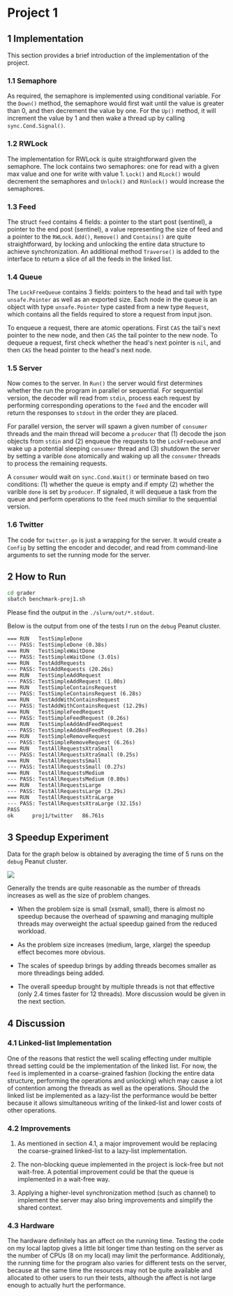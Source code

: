 # Project 1

## 1 Implementation

This section provides a brief introduction of the implementation of the project.

### 1.1 Semaphore

As required, the semaphore is implemented using conditional variable.
For the `Down()` method, the semaphore would first wait until the value is greater than 0, and then decrement the value by one. For the `Up()` method, it will increment the value by 1 and then wake a thread up by calling `sync.Cond.Signal()`.

### 1.2 RWLock

The implementation for RWLock is quite straightforward given the semaphore. The lock contains two semaphores: one for read with a given max value and one for write with value 1. `Lock()` and `RLock()` would decrement the semaphores and `Unlock()` and `RUnlock()` would increase the semaphores.

### 1.3 Feed

The struct `feed` contains 4 fields: a pointer to the start post (sentinel), a pointer to the end post (sentinel), a value representing the size of feed and a pointer to the `RWLock`. `Add()`, `Remove()` and `Contains()` are quite straightforward, by locking and unlocking the entire data structure to achieve synchronization. An additional method `Traverse()` is added to the interface to return a slice of all the feeds in the linked list.

### 1.4 Queue

The `LockFreeQueue` contains 3 fields: pointers to the head and tail with type `unsafe.Pointer` as well as an exported size. Each node in the queue is an object with type `unsafe.Pointer` type casted from a new type `Request`, which contains all the fields required to store a request from input json. 

To enqueue a request, there are atomic operations. First `CAS` the tail's next pointer to the new node, and then `CAS` the tail pointer to the new node. To dequeue a request, first check whether the head's next pointer is `nil`, and then `CAS` the head pointer to the head's next node.

### 1.5 Server

Now comes to the server. In `Run()` the server would first determines whether the run the program in parallel or sequential. For sequential version, the decoder will read from `stdin`, process each request by performing corresponding operations to the `feed` and the encoder will return the responses to `stdout` in the order they are placed.

For parallel version, the server will spawn a given number of `consumer` threads and the main thread will become a `producer` that (1) decode the json objects from `stdin` and (2) enqueue the requests to the `LockFreeQueue` and wake up a potential sleeping `consumer` thread and (3) shutdown the server by setting a varible `done` atomically and waking up all the `consumer` threads to process the remaining requests.

A `consumer` would wait on `sync.Cond.Wait()` or terminate based on two conditions: (1) whether the queue is empty and if empty (2) whether the varible `done` is set by `producer`. If signaled, it will dequeue a task from the queue and perform operations to the `feed` much similiar to the sequential version.

### 1.6 Twitter

The code for `twitter.go` is just a wrapping for the server. It would create a `Config` by setting the encoder and decoder, and read from command-line arguments to set the running mode for the server.

## 2 How to Run

```sh
cd grader
sbatch benchmark-proj1.sh
```
Please find the output in the `./slurm/out/*.stdout`.

Below is the output from one of the tests I run on the `debug` Peanut cluster.
```
=== RUN   TestSimpleDone
--- PASS: TestSimpleDone (0.38s)
=== RUN   TestSimpleWaitDone
--- PASS: TestSimpleWaitDone (3.01s)
=== RUN   TestAddRequests
--- PASS: TestAddRequests (20.26s)
=== RUN   TestSimpleAddRequest
--- PASS: TestSimpleAddRequest (1.00s)
=== RUN   TestSimpleContainsRequest
--- PASS: TestSimpleContainsRequest (6.28s)
=== RUN   TestAddWithContainsRequest
--- PASS: TestAddWithContainsRequest (12.29s)
=== RUN   TestSimpleFeedRequest
--- PASS: TestSimpleFeedRequest (0.26s)
=== RUN   TestSimpleAddAndFeedRequest
--- PASS: TestSimpleAddAndFeedRequest (0.26s)
=== RUN   TestSimpleRemoveRequest
--- PASS: TestSimpleRemoveRequest (6.26s)
=== RUN   TestAllRequestsXtraSmall
--- PASS: TestAllRequestsXtraSmall (0.25s)
=== RUN   TestAllRequestsSmall
--- PASS: TestAllRequestsSmall (0.27s)
=== RUN   TestAllRequestsMedium
--- PASS: TestAllRequestsMedium (0.80s)
=== RUN   TestAllRequestsLarge
--- PASS: TestAllRequestsLarge (3.29s)
=== RUN   TestAllRequestsXtraLarge
--- PASS: TestAllRequestsXtraLarge (32.15s)
PASS
ok  	proj1/twitter	86.761s
```

## 3 Speedup Experiment

Data for the graph below is obtained by averaging the time of 5 runs on the `debug` Peanut cluster.

![](../benchmark/plot.png)

Generally the trends are quite reasonable as the number of threads increases as well as the size of problem changes. 
- When the problem size is small (xsmall, small), there is almost no speedup because the overhead of spawning and managing multiple threads may overweight the actual speedup gained from the reduced workload.
- As the problem size increases (medium, large, xlarge) the speedup effect becomes more obvious.
- The scales of speedup brings by adding threads becomes smaller as more threadings being added.

- The overall speedup brought by multiple threads is not that effective (only 2.4 times faster for 12 threads). More discussion would be given in the next section.

## 4 Discussion

### 4.1 Linked-list Implementation

One of the reasons that restict the well scaling effecting under multiple thread setting could be the implementation of the linked list. For now, the `feed` is implemented in a coarse-grained fashion (locking the entire data structure, performing the operations and unlocking) which may cause a lot of contention among the threads as well as the operations. Should the linked list be implemented as a lazy-list the performance would be better because it allows simultaneous writing of the linked-list and lower costs of other operations.

### 4.2 Improvements

1. As mentioned in section 4.1, a major improvement would be replacing the coarse-grained linked-list to a lazy-list implementation. 

2. The non-blocking queue implemented in the project is lock-free but not wait-free. A potential improvement could be that the queue is implemented in a wait-free way.

3. Applying a higher-level synchronization method (such as channel) to implement the server may also bring improvements and simplify the shared context.

### 4.3 Hardware

The hardware definitely has an affect on the running time. Testing the code on my local laptop gives a little bit longer time than testing on the server as the number of CPUs (8 on my local) may limit the performance. Additionaly, the running time for the program also varies for different tests on the server, because at the same time the resources may not be quite available and allocated to other users to run their tests, although the affect is not large enough to actually hurt the performance.
